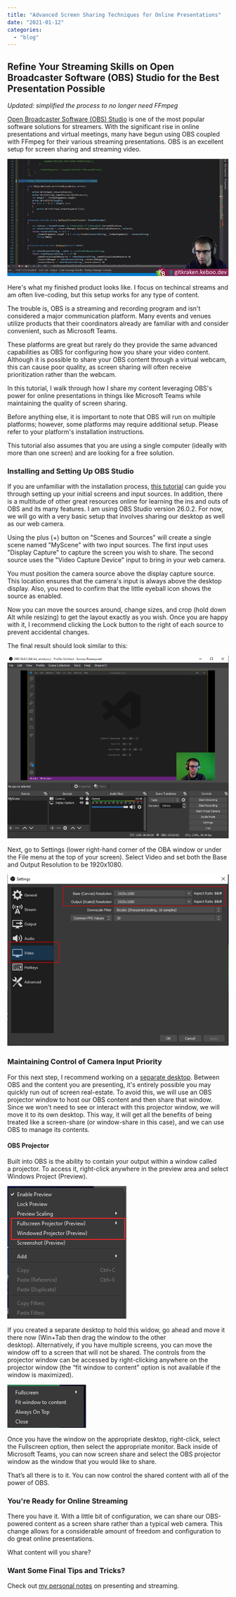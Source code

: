 ```yaml
---
title: "Advanced Screen Sharing Techniques for Online Presentations"
date: "2021-01-12"
categories: 
  - "blog"
---
```


## Refine Your Streaming Skills on Open Broadcaster Software (OBS) Studio for the Best Presentation Possible

_Updated: simplified the process to no longer need FFmpeg_

[Open Broadcaster Software (OBS) Studio](https://obsproject.com/) is one of the most popular software solutions for streamers. With the significant rise in online presentations and virtual meetings, many have begun using OBS coupled with FFmpeg for their various streaming presentations. OBS is an excellent setup for screen sharing and streaming video.

![The finished product. Kevin's video in the corner and the screen behind him](images/Kevin-Screen-Share.png)

Here's what my finished product looks like. I focus on techincal streams and am often live-coding, but this setup works for any type of content.

The trouble is, OBS is a streaming and recording program and isn't considered a major communication platform. Many events and venues utilize products that their coordinators already are familiar with and consider convenient, such as Microsoft Teams.

These platforms are great but rarely do they provide the same advanced capabilities as OBS for configuring how you share your video content. Although it is possible to share your OBS content through a virtual webcam, this can cause poor quality, as screen sharing will often receive prioritization rather than the webcam.

In this tutorial, I walk through how I share my content leveraging OBS's power for online presentations in things like Microsoft Teams while maintaining the quality of screen sharing.

Before anything else, it is important to note that OBS will run on multiple platforms; however, some platforms may require additional setup. Please refer to your platform's installation instructions.

This tutorial also assumes that you are using a single computer (ideally with more than one screen) and are looking for a free solution.

### Installing and Setting Up OBS Studio

If you are unfamiliar with the installation process, [this tutorial](https://projectobs.com/en/tutorials/how-to-setup-obs-studio-for-streaming/) can guide you through setting up your initial screens and input sources. In addition, there is a multitude of other great resources online for learning the ins and outs of OBS and its many features. I am using OBS Studio version 26.0.2. For now, we will go with a very basic setup that involves sharing our desktop as well as our web camera.

Using the plus (+) button on "Scenes and Sources" will create a single scene named "MyScene" with two input sources. The first input uses "Display Capture" to capture the screen you wish to share. The second source uses the "Video Capture Device" input to bring in your web camera.

You must position the camera source above the display capture source. This location ensures that the camera's input is always above the desktop display. Also, you need to confirm that the little eyeball icon shows the source as enabled.

Now you can move the sources around, change sizes, and crop (hold down Alt while resizing) to get the layout exactly as you wish. Once you are happy with it, I recommend clicking the Lock button to the right of each source to prevent accidental changes.

The final result should look similar to this:

![Designing your online presentations.](images/Advanced1.png)

Next, go to Settings (lower right-hand corner of the OBA window or under the File menu at the top of your screen). Select Video and set both the Base and Output Resolution to be 1920x1080.

![Screenshot of setting the video resolution.](images/Advanced2.png)

### Maintaining Control of Camera Input Priority

For this next step, I recommend working on a [separate desktop](https://support.microsoft.com/windows/multiple-desktops-in-windows-10-36f52e38-5b4a-557b-2ff9-e1a60c976434). Between OBS and the content you are presenting, it's entirely possible you may quickly run out of screen real-estate. To avoid this, we will use an OBS projector window to host our OBS content and then share that window. Since we won't need to see or interact with this projector window, we will move it to its own desktop. This way, it will get all the benefits of being treated like a screen-share (or window-share in this case), and we can use OBS to manage its contents.

#### OBS Projector

Built into OBS is the ability to contain your output within a window called a projector. To access it, right-click anywhere in the preview area and select Windows Project (Preview).  

![OBS Windows Project Preview](images/obs-1.png)

If you created a separate desktop to hold this widow, go ahead and move it there now (Win+Tab then drag the window to the other desktop). Alternatively, if you have multiple screens, you can move the window off to a screen that will not be shared. The controls from the projector window can be accessed by right-clicking anywhere on the projector window (the “fit window to content” option is not available if the window is maximized). 

![OBS fit window to content](images/obs-2.png)

Once you have the window on the appropriate desktop, right-click, select the Fullscreen option, then select the appropriate monitor. Back inside of Microsoft Teams, you can now screen share and select the OBS projector window as the window that you would like to share. 

That’s all there is to it. You can now control the shared content with all of the power of OBS. 

### You're Ready for Online Streaming

There you have it. With a little bit of configuration, we can share our OBS-powered content as a screen share rather than a typical web camera. This change allows for a considerable amount of freedom and configuration to do great online presentations.

What content will you share?

### Want Some Final Tips and Tricks?

Check out [my personal notes](https://gist.github.com/Keboo/387332ebb3fa3e2b0790f253fb2d063f) on presenting and streaming.
